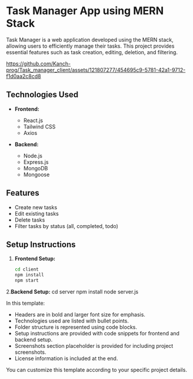 # Task Manager App using MERN Stack

Task Manager is a web application developed using the MERN stack, allowing users to efficiently manage their tasks. This project provides essential features such as task creation, editing, deletion, and filtering.

https://github.com/Kanch-prog/Task_manager_client/assets/121807277/454695c9-5781-42a1-9712-f1d0aa2c8cd8

## Technologies Used

- **Frontend:**
  - React.js
  - Tailwind CSS
  - Axios

- **Backend:**
  - Node.js
  - Express.js
  - MongoDB
  - Mongoose

## Features

- Create new tasks
- Edit existing tasks
- Delete tasks
- Filter tasks by status (all, completed, todo)

## Setup Instructions

1. **Frontend Setup:**
   ```bash
   cd client
   npm install
   npm start
2.**Backend Setup:**
  cd server
  npm install
  node server.js

  
In this template:

- Headers are in bold and larger font size for emphasis.
- Technologies used are listed with bullet points.
- Folder structure is represented using code blocks.
- Setup instructions are provided with code snippets for frontend and backend setup.
- Screenshots section placeholder is provided for including project screenshots.
- License information is included at the end.

You can customize this template according to your specific project details.
